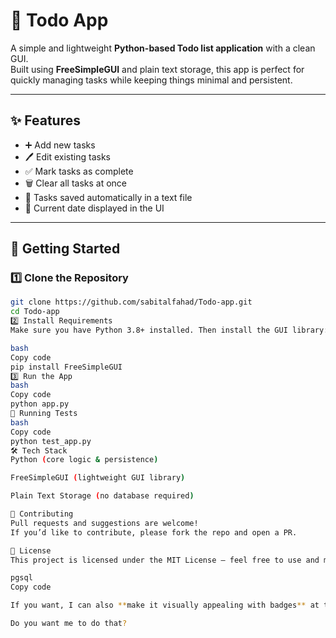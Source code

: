 # 📝 Todo App

A simple and lightweight **Python-based Todo list application** with a clean GUI.  
Built using **FreeSimpleGUI** and plain text storage, this app is perfect for quickly managing tasks while keeping things minimal and persistent.

---

## ✨ Features

- ➕ Add new tasks  
- 🖊️ Edit existing tasks  
- ✅ Mark tasks as complete  
- 🗑️ Clear all tasks at once  
- 💾 Tasks saved automatically in a text file  
- 📅 Current date displayed in the UI  

---

## 🚀 Getting Started

### 1️⃣ Clone the Repository
```bash
git clone https://github.com/sabitalfahad/Todo-app.git
cd Todo-app
2️⃣ Install Requirements
Make sure you have Python 3.8+ installed. Then install the GUI library:

bash
Copy code
pip install FreeSimpleGUI
3️⃣ Run the App
bash
Copy code
python app.py
🧪 Running Tests
bash
Copy code
python test_app.py
🛠️ Tech Stack
Python (core logic & persistence)

FreeSimpleGUI (lightweight GUI library)

Plain Text Storage (no database required)

🤝 Contributing
Pull requests and suggestions are welcome!
If you’d like to contribute, please fork the repo and open a PR.

📜 License
This project is licensed under the MIT License – feel free to use and modify it.

pgsql
Copy code

If you want, I can also **make it visually appealing with badges** at the top for Python version, license, and GitHub stars. This gives a more “professional GitHub” feel.  

Do you want me to do that?
